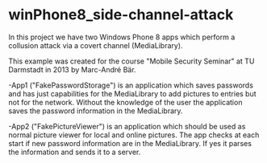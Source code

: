 # winPhone8_side-channel-attack
In this project we have two Windows Phone 8 apps which perform a collusion attack via a covert channel (MediaLibrary).

This example was created for the course "Mobile Security Seminar" at TU Darmstadt in 2013 by Marc-André Bär.

-App1 ("FakePasswordStorage") is an application which saves passwords and has just capabilities for the MediaLibrary to add pictures to entries but not for the network.
Without the knowledge of the user the application saves the password information in the MediaLibrary.

-App2 ("FakePictureViewer") is an application which should be used as normal picture viewer for local and online pictures. 
The app checks at each start if new password information are in the MediaLibrary. If yes it parses the information and sends it to a server.

